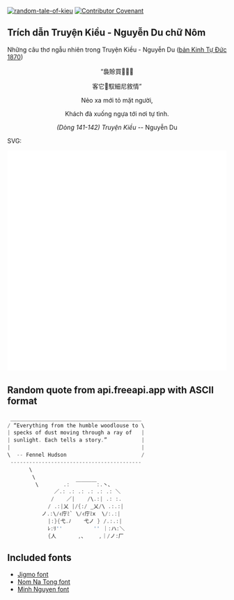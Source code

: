 [![random-tale-of-kieu](https://github.com/huuquyet/random-tale-of-kieu/actions/workflows/random-tale-of-kieu.yml/badge.svg)](https://github.com/huuquyet/random-tale-of-kieu/actions/workflows/random-tale-of-kieu.yml)
[![Contributor Covenant](https://img.shields.io/badge/Contributor%20Covenant-2.1-4baaaa.svg)](.github/CODE_OF_CONDUCT.md "Contributor Covenant 2.1")

## Trích dẫn Truyện Kiều - Nguyễn Du chữ Nôm

Những câu thơ ngẫu nhiên trong Truyện Kiều - Nguyễn Du ([bản Kinh Tự Đức 1870](https://vi.wikisource.org/wiki/Truy%E1%BB%87n_Ki%E1%BB%81u_(b%E1%BA%A3n_Kinh_T%E1%BB%B1_%C4%90%E1%BB%A9c_1870)))

<div align="center">
<!-- START_KIEU -->
      <p class="nom">“裊賒買𤑟󰘚𠊚</p>
      <p class="nom">客它𫴋馭細尼敘情”</p>
      <p class="quocngu">Nẻo xa mới tỏ mặt người,</p>
      <p class="quocngu">Khách đà xuống ngựa tới nơi tự tình.</p>
      <p class="author"><i>(Dòng 141-142) Truyện Kiều</i> -- Nguyễn Du</p>
<!-- END_KIEU -->
</div>

SVG:

<div align="center">
  <img src="./assets/random-kieu.svg" alt="The Tale of Kieu - Nguyen Du">
</div>

## Random quote from api.freeapi.app with ASCII format

<!-- START_QUOTE -->
```rust
 __________________________________________
/ “Everything from the humble woodlouse to \
| specks of dust moving through a ray of   |
| sunlight. Each tells a story.”           |
|                                          |
\  -- Fennel Hudson                        /
 ------------------------------------------
       \
        \
         \        .:  ￣￣￣￣:.丶､
               ／.: .: .: .: .: .: ＼
              /    ／|    /\.:| .: :.
             / .:|乂 |/{:/ _乂/\ .:.:|
           ノ.:\/ｨ庁ﾐ` \/ｨ庁ﾐx  \/:.:|
             |:}{弋.ﾉ    弋ノ } /.:.:|
             ﾚ:ﾘ''          '' ｜:ハ:＼
             {人       ,、    ,｜/ノ:厂 
```
<!-- END_QUOTE -->

## Included fonts

- [Jigmo font](https://github.com/kamichikoichi/jigmo)
- [Nom Na Tong font](https://github.com/nomfoundation/font)
- [Minh Nguyen font](https://github.com/TKYKmori/Minh-Nguyen)
